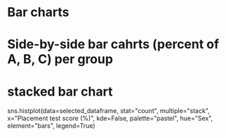 # Bar charts
# Side-by-side bar cahrts (percent of A, B, C) per group
# stacked bar chart


sns.histplot(data=selected_dataframe, stat="count", multiple="stack",
             x="Placement test score (%)", kde=False,
             palette="pastel", hue="Sex",
             element="bars", legend=True)
